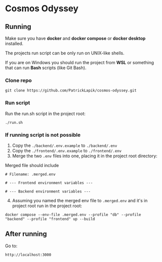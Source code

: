 # Cosmos Odyssey

## Running

Make sure you have **docker** and **docker compose** or **docker desktop** installed.

The projects run script can be only run on UNIX-like shells.

If you are on Windows you should run the project from **WSL** or something that can run **Bash** scripts (like Git Bash).

### Clone repo

```
git clone https://github.com/PatrickLapik/cosmos-odyssey.git
```

### Run script
Run the run.sh script in the project root:
```
./run.sh
```

### If running script is not possible

 1. Copy the `./backend/.env.example` to `./backend/.env`
 2. Copy the `./frontend/.env.example` to `./frontend/.env`
 3. Merge the two `.env` files into one, placing it in the project root directory:

 Merged file should include
```
# Filename: .merged.env

# --- Frontend environment variables ---

# --- Backend environment variables ---

```

4. Assuming you named the merged env file to `.merged.env` and it's in project root run in the project root:
```
docker compose --env-file .merged.env --profile "db" --profile "backend" --profile "frontend" up --build
```

## After running

Go to:
```
http://localhost:3000
```
